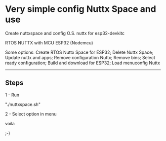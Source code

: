 # Very simple config Nuttx Space and use 
Create nuttxspace and config O.S. nuttx for esp32-devkitc

RTOS NUTTX with MCU ESP32 (Nodemcu)

Some options:
Create RTOS Nuttx Space for ESP32;
Delete Nuttx Space;
Update nuttx and apps;
Remove configuration Nuttx;
Remove bins;
Select ready configuration;
Build and download for ESP32;
Load menuconfig Nuttx

----------------------------------------------------
Steps
----------------------------------------------------

1 - Run

"./nuttxspace.sh"


2 - Select option in menu

voila

;-)


